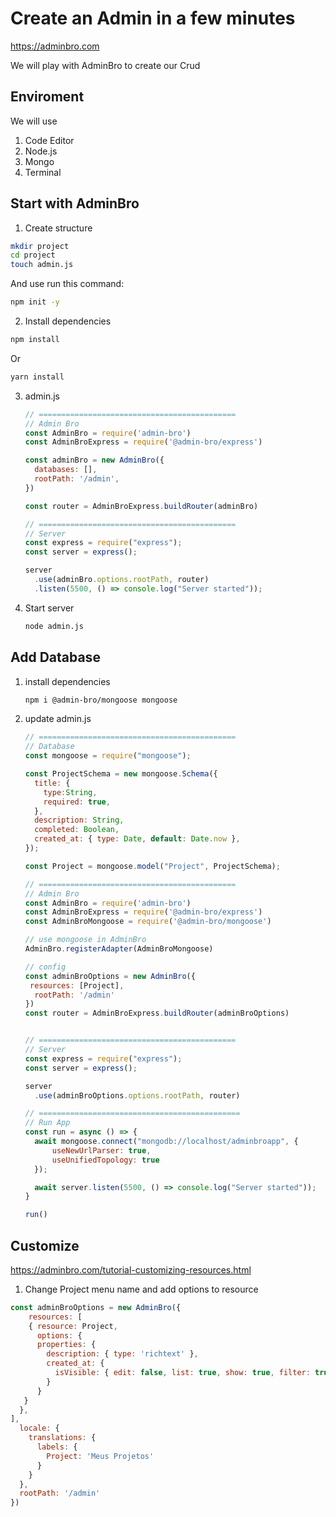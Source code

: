 # Create an Admin in a few minutes

https://adminbro.com

We will play with AdminBro to create our Crud

## Enviroment 

We will use 

1. Code Editor
2. Node.js
3. Mongo
4. Terminal

## Start with AdminBro

1. Create structure
```sh
mkdir project
cd project
touch admin.js
```
And use  run this command:

```sh
npm init -y
```

2. Install dependencies 
```sh
npm install 
```

Or 

```sh
yarn install
```
3. admin.js

   ```js
   // ============================================
   // Admin Bro
   const AdminBro = require('admin-bro')
   const AdminBroExpress = require('@admin-bro/express')

   const adminBro = new AdminBro({
     databases: [],
     rootPath: '/admin',
   })

   const router = AdminBroExpress.buildRouter(adminBro)

   // ============================================
   // Server
   const express = require("express");
   const server = express();

   server
     .use(adminBro.options.rootPath, router)
     .listen(5500, () => console.log("Server started"));
   ```

4. Start server

   ```sh
   node admin.js
   ```



## Add Database

1. install dependencies

   ```sh
   npm i @admin-bro/mongoose mongoose
   ```

2. update admin.js

   ```js
   // ============================================
   // Database
   const mongoose = require("mongoose");

   const ProjectSchema = new mongoose.Schema({
     title: {
       type:String,
       required: true,
     },
     description: String,
     completed: Boolean,
     created_at: { type: Date, default: Date.now },
   });

   const Project = mongoose.model("Project", ProjectSchema);

   // ============================================
   // Admin Bro
   const AdminBro = require('admin-bro')
   const AdminBroExpress = require('@admin-bro/express')
   const AdminBroMongoose = require('@admin-bro/mongoose')

   // use mongoose in AdminBro
   AdminBro.registerAdapter(AdminBroMongoose)

   // config
   const adminBroOptions = new AdminBro({
   	resources: [Project],
     rootPath: '/admin'
   })
   const router = AdminBroExpress.buildRouter(adminBroOptions)


   // ============================================
   // Server
   const express = require("express");
   const server = express();

   server
     .use(adminBroOptions.options.rootPath, router)

   // =============================================
   // Run App
   const run = async () => {
     await mongoose.connect("mongodb://localhost/adminbroapp", {
         useNewUrlParser: true,
         useUnifiedTopology: true
     });

     await server.listen(5500, () => console.log("Server started"));
   }

   run()
   ```



## Customize

https://adminbro.com/tutorial-customizing-resources.html

1. Change Project menu name and add options to resource

```js
const adminBroOptions = new AdminBro({
	resources: [
    { resource: Project, 
      options: {
      properties: {
        description: { type: 'richtext' },
        created_at: {
          isVisible: { edit: false, list: true, show: true, filter: true }
        }
      }
   }
  },
],
  locale: {
    translations: {
      labels: {
        Project: 'Meus Projetos'
      }
    }
  },
  rootPath: '/admin'
})
```


